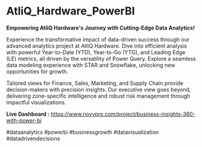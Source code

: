 # AtliQ_Hardware_PowerBI

**Empowering AtliQ Hardware's Journey with Cutting-Edge Data Analytics!**

Experience the transformative impact of data-driven success through our advanced analytics project at AtliQ Hardware. 
Dive into efficient analysis with powerful Year-to-Date (YTD), Year-to-Go (YTG), and Leading Edge (LE) metrics, all driven by the versatility of Power Query. 
Explore a seamless data modeling experience with STAR and Snowflake, unlocking new opportunities for growth.

Tailored views for Finance, Sales, Marketing, and Supply Chain provide decision-makers with precision insights. 
Our executive view goes beyond, delivering zone-specific intelligence and robust risk management through impactful visualizations.

**Live Dashboard :** https://www.novypro.com/project/business-insights-360-with-power-bi

 #dataanalytics #powerbi #businessgrowth #datavisualization #datadrivendecisions
